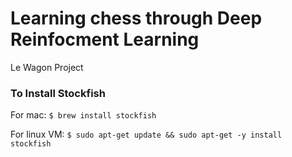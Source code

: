 # Learning chess through Deep Reinfocment Learning

Le Wagon Project


### To Install Stockfish

For mac:
`$ brew install stockfish`

For linux VM:
`$ sudo apt-get update && sudo apt-get -y install stockfish`
